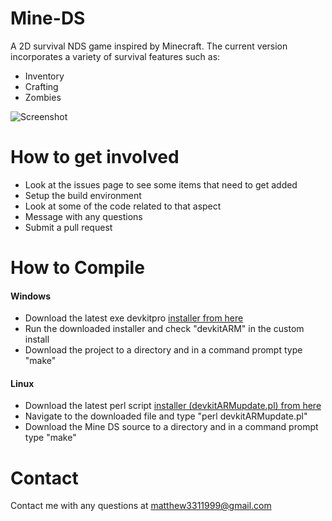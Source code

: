 # Mine-DS
A 2D survival NDS game inspired by Minecraft. The current version incorporates a variety of survival features such as:
- Inventory
- Crafting
- Zombies

![Screenshot][SS]

# How to get involved
- Look at the issues page to see some items that need to get added
- Setup the build environment
- Look at some of the code related to that aspect
- Message with any questions
- Submit a pull request

# How to Compile
#### Windows
- Download the latest exe devkitpro [installer from here][1]
- Run the downloaded installer and check "devkitARM" in the custom install
- Download the project to a directory and in a command prompt type "make"

#### Linux
- Download the latest perl script [installer (devkitARMupdate.pl) from here][1]
- Navigate to the downloaded file and type "perl devkitARMupdate.pl"
- Download the Mine DS source to a directory and in a command prompt type "make"

# Contact
Contact me with any questions at [matthew3311999@gmail.com][2]

[1]:http://sourceforge.net/projects/devkitpro/files/Automated%20Installer/
[2]:mailto://matthew3311999@gmail.com
[SS]:http://i.imgbox.com/ntnI7Sek.png "Screenshot"
